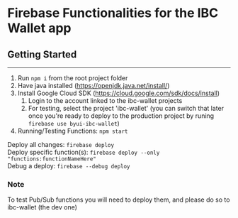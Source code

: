 # Firebase Functionalities for the IBC Wallet app


## Getting Started
__________________
1. Run `npm i` from the root project folder
2. Have java installed (https://openjdk.java.net/install/)
3. Install Google Cloud SDK (https://cloud.google.com/sdk/docs/install)
   1. Login to the account linked to the ibc-wallet projects
   2. For testing, select the project 'ibc-wallet' (you can switch that later once you're ready to deploy to the production project by runing `firebase use byui-ibc-wallet`)
4. Running/Testing Functions: `npm start`

Deploy all changes: `firebase deploy`\
Deploy specific function(s): `firebase deploy --only "functions:functionNameHere"`\
Debug a deploy: `firebase --debug deploy`

### Note
To test Pub/Sub functions you will need to deploy them, and please do so to ibc-wallet (the dev one)


[comment]: <> (4. Install the pubsub-emulator with `gcloud components install pubsub-emulator` &#40;This is to run/test scheduled functions&#41;)
[comment]: <> (   1. Run `firebase emulators:start` for functions that do not use Pub/Sub)
[comment]: <> (      or)
[comment]: <> (   2. Run `gcloud beta emulators pubsub start --project=ibc-wallet` for IBC-Wallet-Dev or `byui-ibc-wallet` for IBC-Wallet-Prod)
[comment]: <> (      1. Then run `gcloud beta emulators pubsub env-init > set_vars.cmd && set_vars.cmd`)
[comment]: <> (      2. To stop running do `ctrl+c` or `cmd+c` then run `set PUBSUB_EMULATOR_HOST=`)
